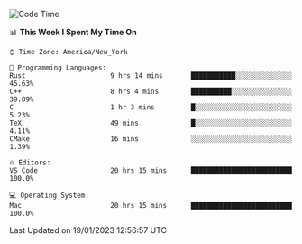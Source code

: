 <!--START_SECTION:waka-->
![Code Time](http://img.shields.io/badge/Code%20Time-55%20hrs%2048%20mins-blue)

📊 **This Week I Spent My Time On** 

```text
⌚︎ Time Zone: America/New_York

💬 Programming Languages: 
Rust                     9 hrs 14 mins       ███████████░░░░░░░░░░░░░░   45.63% 
C++                      8 hrs 4 mins        ██████████░░░░░░░░░░░░░░░   39.89% 
C                        1 hr 3 mins         █░░░░░░░░░░░░░░░░░░░░░░░░   5.23% 
TeX                      49 mins             █░░░░░░░░░░░░░░░░░░░░░░░░   4.11% 
CMake                    16 mins             ░░░░░░░░░░░░░░░░░░░░░░░░░   1.39%

🔥 Editors: 
VS Code                  20 hrs 15 mins      █████████████████████████   100.0%

💻 Operating System: 
Mac                      20 hrs 15 mins      █████████████████████████   100.0%

```


 Last Updated on 19/01/2023 12:56:57 UTC
<!--END_SECTION:waka-->
